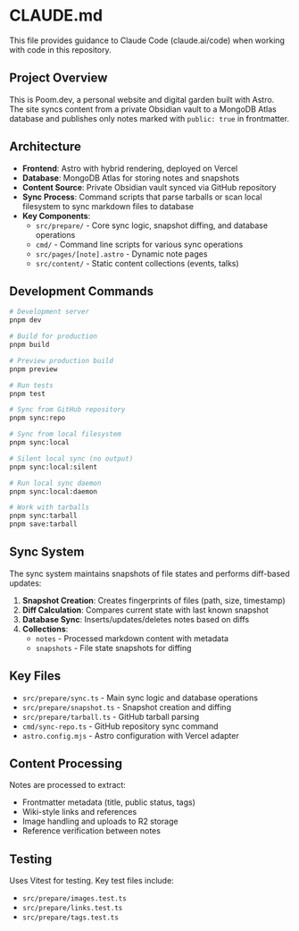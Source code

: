 # CLAUDE.md

This file provides guidance to Claude Code (claude.ai/code) when working with code in this repository.

## Project Overview

This is Poom.dev, a personal website and digital garden built with Astro. The site syncs content from a private Obsidian vault to a MongoDB Atlas database and publishes only notes marked with `public: true` in frontmatter.

## Architecture

- **Frontend**: Astro with hybrid rendering, deployed on Vercel
- **Database**: MongoDB Atlas for storing notes and snapshots
- **Content Source**: Private Obsidian vault synced via GitHub repository
- **Sync Process**: Command scripts that parse tarballs or scan local filesystem to sync markdown files to database
- **Key Components**:
  - `src/prepare/` - Core sync logic, snapshot diffing, and database operations
  - `cmd/` - Command line scripts for various sync operations
  - `src/pages/[note].astro` - Dynamic note pages
  - `src/content/` - Static content collections (events, talks)

## Development Commands

```bash
# Development server
pnpm dev

# Build for production
pnpm build

# Preview production build
pnpm preview

# Run tests
pnpm test

# Sync from GitHub repository
pnpm sync:repo

# Sync from local filesystem
pnpm sync:local

# Silent local sync (no output)
pnpm sync:local:silent

# Run local sync daemon
pnpm sync:local:daemon

# Work with tarballs
pnpm sync:tarball
pnpm save:tarball
```

## Sync System

The sync system maintains snapshots of file states and performs diff-based updates:

1. **Snapshot Creation**: Creates fingerprints of files (path, size, timestamp)
2. **Diff Calculation**: Compares current state with last known snapshot
3. **Database Sync**: Inserts/updates/deletes notes based on diffs
4. **Collections**:
   - `notes` - Processed markdown content with metadata
   - `snapshots` - File state snapshots for diffing

## Key Files

- `src/prepare/sync.ts` - Main sync logic and database operations
- `src/prepare/snapshot.ts` - Snapshot creation and diffing
- `src/prepare/tarball.ts` - GitHub tarball parsing
- `cmd/sync-repo.ts` - GitHub repository sync command
- `astro.config.mjs` - Astro configuration with Vercel adapter

## Content Processing

Notes are processed to extract:

- Frontmatter metadata (title, public status, tags)
- Wiki-style links and references
- Image handling and uploads to R2 storage
- Reference verification between notes

## Testing

Uses Vitest for testing. Key test files include:

- `src/prepare/images.test.ts`
- `src/prepare/links.test.ts`
- `src/prepare/tags.test.ts`
